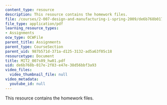 ```yaml
---
content_type: resource
description: This resource contains the homework files.
file: /courses/2-007-design-and-manufacturing-i-spring-2009/de6b768b017e2f83e47e38d56bbf3a93_MIT2_007s09_hw01.pdf
file_type: application/pdf
learning_resource_types:
- Assignments
ocw_type: OCWFile
parent_title: Assignments
parent_type: CourseSection
parent_uid: 987b571d-371a-d125-3132-ad5a63f05c18
resourcetype: Document
title: MIT2_007s09_hw01.pdf
uid: de6b768b-017e-2f83-e47e-38d56bbf3a93
video_files:
  video_thumbnail_file: null
video_metadata:
  youtube_id: null
---
```

This resource contains the homework files.

